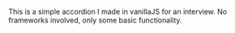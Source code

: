 This is a simple accordion I made in vanillaJS for an interview. 
No frameworks involved, only some basic functionality.

